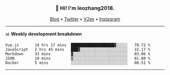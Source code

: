 <h3 align="center">👋 Hi! I'm leozhang2018.</h3>
<p align="center">
  <a href="https://code.leozhang2018.me">Blog</a> •
  <a href="https://twitter.com/leozhang2018">Twitter</a> •
  <a href="https://www.v2ex.com/member/leozhang">V2ex</a> •
  <a href="https://www.instagram.com/leozhanghere">Instagram</a>
</p>

-------

📊 **Weekly development breakdown**
<!--START_SECTION:waka-->
```text
Vue.js       14 hrs 17 mins  ███████████████████▓░░░░░   78.72 % 
JavaScript   2 hrs 45 mins   ███▓░░░░░░░░░░░░░░░░░░░░░   15.17 % 
Markdown     33 mins         ▓░░░░░░░░░░░░░░░░░░░░░░░░   03.06 % 
JSON         19 mins         ▒░░░░░░░░░░░░░░░░░░░░░░░░   01.80 % 
Docker       5 mins          ░░░░░░░░░░░░░░░░░░░░░░░░░   00.51 % 
```
<!--END_SECTION:waka-->
-------
